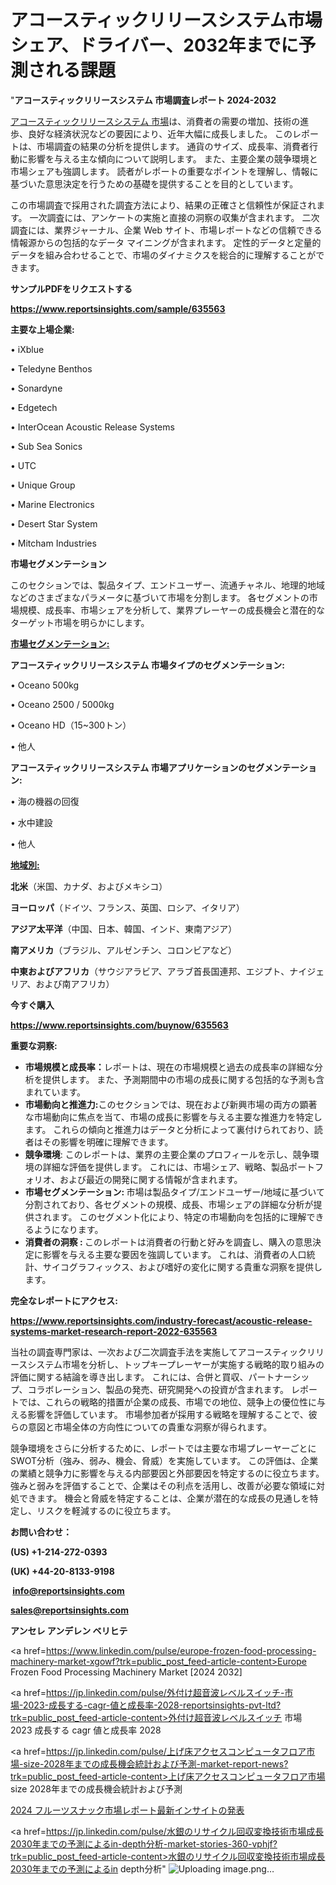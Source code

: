 # アコースティックリリースシステム市場シェア、ドライバー、2032年までに予測される課題

"<strong>アコースティックリリースシステム 市場調査レポート 2024-2032</strong>

<a href=https://www.reportsinsights.com/sample/635563>アコースティックリリースシステム 市場</a>は、消費者の需要の増加、技術の進歩、良好な経済状況などの要因により、近年大幅に成長しました。 このレポートは、市場調査の結果の分析を提供します。 通貨のサイズ、成長率、消費者行動に影響を与える主な傾向について説明します。 また、主要企業の競争環境と市場シェアも強調します。 読者がレポートの重要なポイントを理解し、情報に基づいた意思決定を行うための基礎を提供することを目的としています。

この市場調査で採用された調査方法により、結果の正確さと信頼性が保証されます。 一次調査には、アンケートの実施と直接の洞察の収集が含まれます。 二次調査には、業界ジャーナル、企業 Web サイト、市場レポートなどの信頼できる情報源からの包括的なデータ マイニングが含まれます。 定性的データと定量的データを組み合わせることで、市場のダイナミクスを総合的に理解することができます。

<strong><b>サンプルPDFをリクエストする</b></strong>

<a href=https://www.reportsinsights.com/sample/635563><strong><u>https://www.reportsinsights.com/sample/635563</u></strong></a>

<strong>主要な上場企業:</strong>

• iXblue

• Teledyne Benthos

• Sonardyne

• Edgetech

• InterOcean Acoustic Release Systems

• Sub Sea Sonics

• UTC

• Unique Group

• Marine Electronics

• Desert Star System

• Mitcham Industries

<strong>市場セグメンテーション</strong>

このセクションでは、製品タイプ、エンドユーザー、流通チャネル、地理的地域などのさまざまなパラメータに基づいて市場を分割します。 各セグメントの市場規模、成長率、市場シェアを分析して、業界プレーヤーの成長機会と潜在的なターゲット市場を明らかにします。

<strong><u>市場セグメンテーション</u></strong><strong><u>:</u></strong>

<strong>アコースティックリリースシステム 市場タイプのセグメンテーション:</strong>

• Oceano 500kg

• Oceano 2500 / 5000kg

• Oceano HD（15~300トン）

• 他人

<strong>アコースティックリリースシステム 市場アプリケーションのセグメンテーション:</strong>

• 海の機器の回復

• 水中建設

• 他人

<strong><u>地域別</u></strong><strong><u>:</u></strong>

<strong>北米</strong>（米国、カナダ、およびメキシコ）

<strong>ヨーロッパ</strong>（ドイツ、フランス、英国、ロシア、イタリア）

<strong>アジア太平洋</strong>（中国、日本、韓国、インド、東南アジア）

<strong>南アメリカ</strong>（ブラジル、アルゼンチン、コロンビアなど）

<strong>中東およびアフリカ</strong>（サウジアラビア、アラブ首長国連邦、エジプト、ナイジェリア、および南アフリカ）

<strong>今すぐ購入</strong>

<a href=https://www.reportsinsights.com/buynow/635563><strong><u>https://www.reportsinsights.com/buynow/635563</u></strong></a>

<strong>重要な洞察:</strong>
<ul>
  <li><strong>市場規模と成長率：</strong>レポートは、現在の市場規模と過去の成長率の詳細な分析を提供します。 また、予測期間中の市場の成長に関する包括的な予測も含まれています。</li>
  <li><strong>市場動向と推進力:</strong>このセクションでは、現在および新興市場の両方の顕著な市場動向に焦点を当て、市場の成長に影響を与える主要な推進力を特定します。 これらの傾向と推進力はデータと分析によって裏付けられており、読者はその影響を明確に理解できます。</li>
  <li><strong>競争環境</strong>: このレポートは、業界の主要企業のプロフィールを示し、競争環境の詳細な評価を提供します。 これには、市場シェア、戦略、製品ポートフォリオ、および最近の開発に関する情報が含まれます。</li>
  <li><strong>市場セグメンテーション: </strong>市場は製品タイプ/エンドユーザー/地域に基づいて分割されており、各セグメントの規模、成長、市場シェアの詳細な分析が提供されます。 このセグメント化により、特定の市場動向を包括的に理解できるようになります。</li>
  <li><strong>消費者の洞察 : </strong>このレポートは消費者の行動と好みを調査し、購入の意思決定に影響を与える主要な要因を強調しています。 これは、消費者の人口統計、サイコグラフィックス、および嗜好の変化に関する貴重な洞察を提供します。</li>
</ul>
<strong>完全なレポートにアクセス:</strong>

<a href=https://www.reportsinsights.com/industry-forecast/acoustic-release-systems-market-research-report-2022-635563><strong><u><b>https://www.reportsinsights.com/industry-forecast/acoustic-release-systems-market-research-report-2022-635563</b></u></strong></a>

当社の調査専門家は、一次および二次調査手法を実施してアコースティックリリースシステム市場を分析し、トップキープレーヤーが実施する戦略的取り組みの評価に関する結論を導き出します。 これには、合併と買収、パートナーシップ、コラボレーション、製品の発売、研究開発への投資が含まれます。 レポートでは、これらの戦略的措置が企業の成長、市場での地位、競争上の優位性に与える影響を評価しています。 市場参加者が採用する戦略を理解することで、彼らの意図と市場全体の方向性についての貴重な洞察が得られます。

競争環境をさらに分析するために、レポートでは主要な市場プレーヤーごとにSWOT分析（強み、弱み、機会、脅威）を実施しています。 この評価は、企業の業績と競争力に影響を与える内部要因と外部要因を特定するのに役立ちます。 強みと弱みを評価することで、企業はその利点を活用し、改善が必要な領域に対処できます。 機会と脅威を特定することは、企業が潜在的な成長の見通しを特定し、リスクを軽減するのに役立ちます。

<strong>お問い合わせ：</strong>

<strong>(US) +1-214-272-0393</strong>

<strong>(UK) +44-20-8133-9198</strong>

<strong> </strong><a href=info@reportsinsights.com><strong><u>info@reportsinsights.com</u></strong></a>

<a href=sales@reportsinsights.com><strong><u>sales@reportsinsights.com</u></strong></a>

<strong>アンセレ アンデレン ベリヒテ</strong>

<a href=https://www.linkedin.com/pulse/europe-frozen-food-processing-machinery-market-xgowf?trk=public_post_feed-article-content>Europe Frozen Food Processing Machinery Market [2024 2032]</a>

<a href=https://jp.linkedin.com/pulse/外付け超音波レベルスイッチ-市場-2023-成長する-cagr-値と成長率-2028-reportsinsights-pvt-ltd?trk=public_post_feed-article-content>外付け超音波レベルスイッチ 市場 2023 成長する cagr 値と成長率 2028</a>

<a href=https://jp.linkedin.com/pulse/上げ床アクセスコンピュータフロア市場-size-2028年までの成長機会統計および予測-market-report-news?trk=public_post_feed-article-content>上げ床アクセスコンピュータフロア市場 size 2028年までの成長機会統計および予測</a>

<a href=https://www.linkedin.com/pulse/2024-フルーツスナック市場レポート最新インサイトの発表-healthscope-news-245/>2024 フルーツスナック市場レポート最新インサイトの発表</a>

<a href=https://jp.linkedin.com/pulse/水銀のリサイクル回収変換技術市場成長2030年までの予測によるin-depth分析-market-stories-360-vphjf?trk=public_post_feed-article-content>水銀のリサイクル回収変換技術市場成長2030年までの予測によるin depth分析</a>"
![Uploading image.png…]()
